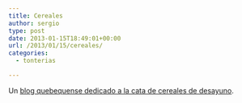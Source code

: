 ```yaml
---
title: Cereales
author: sergio
type: post
date: 2013-01-15T18:49:01+00:00
url: /2013/01/15/cereales/
categories:
  - tonterias

---
```

Un [blog quebequense dedicado a la cata de cereales de desayuno][1].

 [1]: http://cerealesqc.blogspot.ca